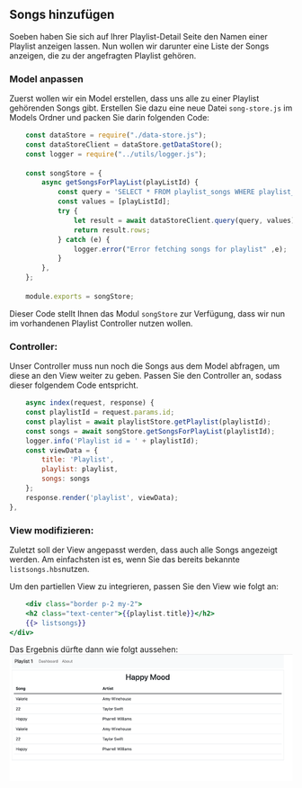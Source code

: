## Songs hinzufügen

Soeben haben Sie sich auf Ihrer Playlist-Detail Seite den Namen einer Playlist anzeigen lassen.
Nun wollen wir darunter eine Liste der Songs anzeigen, die zu der angefragten Playlist gehören.

### Model anpassen
Zuerst wollen wir ein Model erstellen, dass uns alle zu einer Playlist gehörenden Songs gibt.
Erstellen Sie dazu eine neue Datei `song-store.js` im Models Ordner und packen Sie darin folgenden Code:

~~~ js
    const dataStore = require("./data-store.js"); 
    const dataStoreClient = dataStore.getDataStore(); 
    const logger = require("../utils/logger.js"); 
     
    const songStore = { 
        async getSongsForPlayList(playListId) { 
            const query = 'SELECT * FROM playlist_songs WHERE playlist_id=$1'; 
            const values = [playListId]; 
            try { 
                let result = await dataStoreClient.query(query, values); 
                return result.rows; 
            } catch (e) { 
                logger.error("Error fetching songs for playlist" ,e); 
            } 
        }, 
    }; 
     
    module.exports = songStore; 
~~~

Dieser Code stellt Ihnen das Modul `songStore` zur Verfügung, dass wir nun im vorhandenen Playlist Controller nutzen wollen.

### Controller: 
Unser Controller muss nun noch die Songs aus dem Model abfragen, um diese an den View weiter zu geben.
Passen Sie den Controller an, sodass dieser folgendem Code entspricht.

~~~ js
    async index(request, response) { 
    const playlistId = request.params.id; 
    const playlist = await playlistStore.getPlaylist(playlistId); 
    const songs = await songStore.getSongsForPlayList(playlistId); 
    logger.info('Playlist id = ' + playlistId); 
    const viewData = { 
        title: 'Playlist', 
        playlist: playlist, 
        songs: songs 
    }; 
    response.render('playlist', viewData); 
}, 
~~~

### View modifizieren:
Zuletzt soll der View angepasst werden, dass auch alle Songs angezeigt werden. Am einfachsten ist es, wenn Sie das bereits bekannte `listsongs.hbs`nutzen.

Um den partiellen View zu integrieren, passen Sie den View wie folgt an:
~~~ handlebars
    <div class="border p-2 my-2"> 
    <h2 class="text-center">{{playlist.title}}</h2> 
    {{> listsongs}} 
</div> 
~~~

Das Ergebnis dürfte dann wie folgt aussehen:
![img.png](img/Anpassung_07.png)